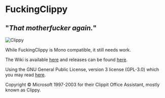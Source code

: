 # FuckingClippy
## "*That motherfucker again.*"

![Clippy](http://didi.wcantin.ca/p/clippy2.png)

While FuckingClippy is Mono compatible, it still needs work.

The Wiki is available [here][wiki] and releases can be found [here][releases].

Using the GNU General Public License, version 3 license (GPL-3.0) which you may read [here][license].

Copyright © Microsoft 1997-2003 for their Clippit Office Assistant, mostly known as Clippy.

[wiki]: https://github.com/guitarxhero/FuckingClippy/wiki
[releases]: https://github.com/guitarxhero/FuckingClippy/releases
[license]: LICENSE